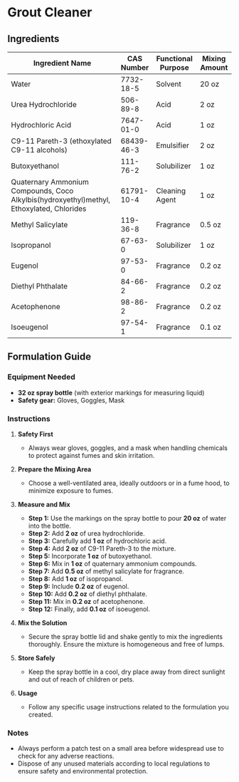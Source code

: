 # Grout Cleaner

## Ingredients

| Ingredient Name                                                                          | CAS Number | Functional Purpose | Mixing Amount |
| ---------------------------------------------------------------------------------------- | ---------- | ------------------ | ------------- |
| Water                                                                                    | 7732-18-5  | Solvent            | 20 oz         |
| Urea Hydrochloride                                                                       | 506-89-8   | Acid               | 2 oz          |
| Hydrochloric Acid                                                                        | 7647-01-0  | Acid               | 1 oz          |
| C9-11 Pareth-3 (ethoxylated C9-11 alcohols)                                              | 68439-46-3 | Emulsifier         | 2 oz          |
| Butoxyethanol                                                                            | 111-76-2   | Solubilizer        | 1 oz          |
| Quaternary Ammonium Compounds, Coco Alkylbis(hydroxyethyl)methyl, Ethoxylated, Chlorides | 61791-10-4 | Cleaning Agent     | 1 oz          |
| Methyl Salicylate                                                                        | 119-36-8   | Fragrance          | 0.5 oz        |
| Isopropanol                                                                              | 67-63-0    | Solubilizer        | 1 oz          |
| Eugenol                                                                                  | 97-53-0    | Fragrance          | 0.2 oz        |
| Diethyl Phthalate                                                                        | 84-66-2    | Fragrance          | 0.2 oz        |
| Acetophenone                                                                             | 98-86-2    | Fragrance          | 0.2 oz        |
| Isoeugenol                                                                               | 97-54-1    | Fragrance          | 0.1 oz        |

## Formulation Guide

### Equipment Needed

- **32 oz spray bottle** (with exterior markings for measuring liquid)
- **Safety gear:** Gloves, Goggles, Mask

### Instructions

1. **Safety First**

   - Always wear gloves, goggles, and a mask when handling chemicals to protect against fumes and skin irritation.

2. **Prepare the Mixing Area**

   - Choose a well-ventilated area, ideally outdoors or in a fume hood, to minimize exposure to fumes.

3. **Measure and Mix**

   - **Step 1:** Use the markings on the spray bottle to pour **20 oz** of water into the bottle.
   - **Step 2:** Add **2 oz** of urea hydrochloride.
   - **Step 3:** Carefully add **1 oz** of hydrochloric acid.
   - **Step 4:** Add **2 oz** of C9-11 Pareth-3 to the mixture.
   - **Step 5:** Incorporate **1 oz** of butoxyethanol.
   - **Step 6:** Mix in **1 oz** of quaternary ammonium compounds.
   - **Step 7:** Add **0.5 oz** of methyl salicylate for fragrance.
   - **Step 8:** Add **1 oz** of isopropanol.
   - **Step 9:** Include **0.2 oz** of eugenol.
   - **Step 10:** Add **0.2 oz** of diethyl phthalate.
   - **Step 11:** Mix in **0.2 oz** of acetophenone.
   - **Step 12:** Finally, add **0.1 oz** of isoeugenol.

4. **Mix the Solution**

   - Secure the spray bottle lid and shake gently to mix the ingredients thoroughly. Ensure the mixture is homogeneous and free of lumps.

5. **Store Safely**

   - Keep the spray bottle in a cool, dry place away from direct sunlight and out of reach of children or pets.

6. **Usage**
   - Follow any specific usage instructions related to the formulation you created.

### Notes

- Always perform a patch test on a small area before widespread use to check for any adverse reactions.
- Dispose of any unused materials according to local regulations to ensure safety and environmental protection.
